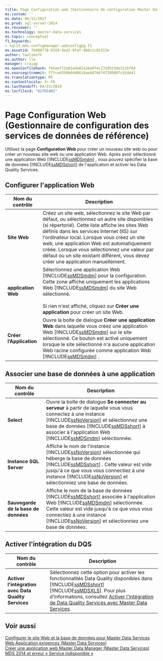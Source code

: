 ```yaml
---
title: Page Configuration web (Gestionnaire de configuration Master Data Services) | Microsoft Docs
ms.custom: ''
ms.date: 06/13/2017
ms.prod: sql-server-2014
ms.reviewer: ''
ms.technology: master-data-services
ms.topic: conceptual
f1_keywords:
- sql12.mds.configmanager.webconfigpg.f1
ms.assetid: 7b900778-0169-4e42-9faf-98dc1c01313e
author: leolimsft
ms.author: lle
manager: craigg
ms.openlocfilehash: f45eef12a81ada02a26a0f4c2318523de31cbf0d
ms.sourcegitcommit: f7fced330b64d6616aeb8766747295807c92dd41
ms.translationtype: MT
ms.contentlocale: fr-FR
ms.lasthandoff: 04/23/2019
ms.locfileid: "62765402"
---
```

# <a name="web-configuration-page-master-data-services-configuration-manager"></a>Page Configuration Web (Gestionnaire de configuration des services de données de référence)
  Utilisez la page **Configuration Web** pour créer un nouveau site web ou pour créer un nouveau site web ou une application Web. Après avoir sélectionné une application Web [!INCLUDE[ssMDSmdm](../includes/ssmdsmdm-md.md)] , vous pouvez spécifier la base de données [!INCLUDE[ssMDSshort](../includes/ssmdsshort-md.md)] de l'application et activer les Data Quality Services.  
  
## <a name="configure-the-web-application"></a>Configurer l'application Web  
  
|Nom du contrôle|Description|  
|------------------|-----------------|  
|**Site Web**|Créez un site web, sélectionnez le site Web par défaut, ou sélectionnez un autre site disponibles (si répertorié). Cette liste affiche les sites Web définis dans les services Internet (IIS) sur l'ordinateur local. Lorsque vous créez un site web, une application Web est automatiquement créée. Lorsque vous sélectionnez une valeur par défaut ou un site existant différent, vous devez créer une application manuellement.|  
|**application Web**|Sélectionnez une application Web [!INCLUDE[ssMDSmdm](../includes/ssmdsmdm-md.md)] pour la configuration. Cette zone affiche uniquement les applications Web [!INCLUDE[ssMDSmdm](../includes/ssmdsmdm-md.md)] du site Web sélectionné.<br /><br /> Si rien n'est affiché, cliquez sur **Créer une application** pour créer un site Web.|  
|**Créer l’Application**|Ouvre la boîte de dialogue **Créer une application Web** dans laquelle vous créez une application Web [!INCLUDE[ssMDSmdm](../includes/ssmdsmdm-md.md)] sur le site sélectionné. Ce bouton est activé uniquement lorsque le site sélectionné n'a aucune application Web racine configurée comme application Web [!INCLUDE[ssMDSmdm](../includes/ssmdsmdm-md.md)] .|  
  
## <a name="associate-application-with-database"></a>Associer une base de données  à une application  
  
|Nom du contrôle|Description|  
|------------------|-----------------|  
|**Select**|Ouvre la boîte de dialogue **Se connecter au serveur** à partir de laquelle vous vous connectez à une instance [!INCLUDE[ssNoVersion](../includes/ssnoversion-md.md)] et sélectionnez une base de données [!INCLUDE[ssMDSshort](../includes/ssmdsshort-md.md)] à associer à l'application Web [!INCLUDE[ssMDSmdm](../includes/ssmdsmdm-md.md)] sélectionnée.|  
|**Instance SQL Server**|Affiche le nom de l'instance [!INCLUDE[ssNoVersion](../includes/ssnoversion-md.md)] sélectionnée qui héberge la base de données [!INCLUDE[ssMDSshort](../includes/ssmdsshort-md.md)] . Cette valeur est vide jusqu'à ce que vous vous connectiez à une instance [!INCLUDE[ssNoVersion](../includes/ssnoversion-md.md)] et sélectionniez une base de données.|  
|**Sauvegarde de la base de données**|Affiche le nom de la base de données [!INCLUDE[ssMDSshort](../includes/ssmdsshort-md.md)] associée à l'application Web [!INCLUDE[ssMDSmdm](../includes/ssmdsmdm-md.md)] sélectionnée. Cette valeur est vide jusqu'à ce que vous vous connectiez à une instance [!INCLUDE[ssNoVersion](../includes/ssnoversion-md.md)] et sélectionniez une base de données.|  
  
## <a name="enable-dqs-integration"></a>Activer l'intégration du DQS  
  
|Nom du contrôle|Description|  
|------------------|-----------------|  
|**Activer l'intégration avec Data Quality Services**|Sélectionnez cette option pour activer les fonctionnalités Data Quality disponibles dans [!INCLUDE[ssMDSshort](../includes/ssmdsshort-md.md)][!INCLUDE[ssMDSXLS](../includes/ssmdsxls-md.md)]. Pour plus d'informations, consultez [Activer l'intégration de Data Quality Services avec Master Data Services](install-windows/enable-data-quality-services-integration-with-master-data-services.md).|  
  
## <a name="see-also"></a>Voir aussi  
 [Configurer le site Web et la base de données pour Master Data Services](../../2014/master-data-services/set-up-the-database-and-website-for-master-data-services.md)   
 [Web Application exigences &#40;Master Data Services&#41;](install-windows/web-application-requirements-master-data-services.md)   
 [Créer une application web Master Data Manager &#40;Master Data Services&#41;](install-windows/create-a-master-data-manager-web-application-master-data-services.md)   
 [MDS 2014 et erreur « Service indisponible »](https://blogs.msdn.com/b/womeninanalytics/archive/2015/08/19/mds-2014-and-service-unavailable-error.aspx)  
  
  
